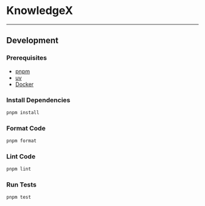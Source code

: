 # KnowledgeX

---

## Development

### Prerequisites

- [pnpm](https://pnpm.io/installation)
- [uv](https://docs.astral.sh/uv/getting-started/installation/)
- [Docker](https://docs.docker.com/get-docker/)

### Install Dependencies

```bash
pnpm install
```

### Format Code

```bash
pnpm format
```

### Lint Code

```bash
pnpm lint
```

### Run Tests

```bash
pnpm test
```
